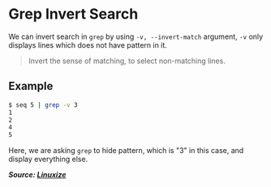 # Grep Invert Search

We can invert search in `grep` by using `-v, --invert-match` argument, `-v` only displays lines which does not have pattern in it.

> Invert the sense of matching, to select non-matching lines.

## Example

```bash
$ seq 5 | grep -v 3
1
2
4
5
```

Here, we are asking `grep` to hide pattern, which is "3" in this case, and display everything else.

***Source: [Linuxize](https://linuxize.com/post/how-to-use-grep-command-to-search-files-in-linux/#invert-match-exclude)***
